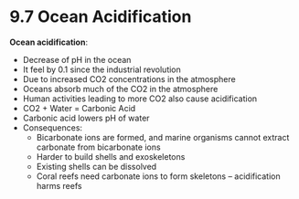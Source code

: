 # 9.7 Ocean Acidification

**Ocean acidification**:
- Decrease of pH in the ocean
- It feel by 0.1 since the industrial revolution
- Due to increased CO2 concentrations in the atmosphere
- Oceans absorb much of the CO2 in the atmosphere
- Human activities leading to more CO2 also cause acidification
- CO2 + Water = Carbonic Acid
- Carbonic acid lowers pH of water
- Consequences:
	- Bicarbonate ions are formed, and marine organisms cannot extract carbonate from bicarbonate ions
	- Harder to build shells and exoskeletons
	- Existing shells can be dissolved
	- Coral reefs need carbonate ions to form skeletons – acidification harms reefs